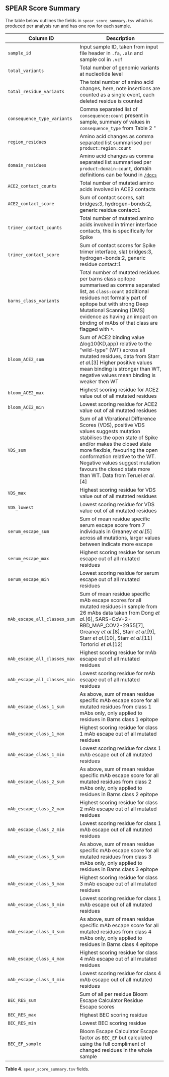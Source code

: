 ## SPEAR Score Summary
The table below outlines the fields in `spear_score_summary.tsv` which is produced per analysis run and has one row for each sample.

| Column ID | Description |
| --------- | ----------- |
| `sample_id` | Input sample ID, taken from input file header in `.fa`, `.aln` and sample col in `.vcf` |
| `total_variants` | Total number of genomic variants at nucleotide level  |
| `total_residue_variants` | The total number of amino acid changes, here, note insertions are counted as a single event, each deleted residue is counted |
| `consequence_type_variants` | Comma separated list of `consequence:count` present in sample, summary of values in `consequence_type` from Table 2 "
| `region_residues` | Amino acid changes as comma separated list summarised per `product:region:count` |
| `domain_residues` | Amino acid changes as comma separated list summarised per `product:domain:count`, domain definitions can be found in [`/docs`](docs/) |
| `ACE2_contact_counts` | Total number of mutated amino acids involved in ACE2 contacts |
| `ACE2_contact_score` | Sum of contact scores, salt bridges:3, hydrogen-bonds:2, generic residue contact:1 |
| `trimer_contact_counts` | Total number of mutated amino acids involved in trimer interface contacts, this is specifically for Spike |
| `trimer_contact_score` | Sum of contact scores for Spike trimer interface, slat bridges:3, hydrogen-bonds:2, generic residue contact:1 |
| `barns_class_variants` | Total number of mutated residues per barns class epitope summarised as comma separated list, as `class:count` additional residues not formally part of epitope but with strong Deep Mutational Scanning (DMS) evidence as having an impact on binding of mAbs of that class are flagged with `*`. |
| `bloom_ACE2_sum` | Sum of ACE2 binding value Δlog10(KD,app) relative to the "wild-type" (WT) across all mutated residues, data from Starr _et al_.[3] Higher positive values mean binding is stronger than WT, negative values mean binding is weaker then WT |
| `bloom_ACE2_max` | Highest scoring residue for ACE2 value out of all mutated residues |
| `bloom_ACE2_min` | Lowest scoring residue for ACE2 value out of all mutated residues |
| `VDS_sum` | Sum of all Vibrational Difference Scores (VDS), positive VDS values suggests mutation stabilises the open state of Spike and/or makes the closed state more flexible, favouring the open conformation relative to the WT. Negative values suggest mutation favours the closed state more than WT. Data from Teruel _et al_.[4] |
| `VDS_max`| Highest scoring residue for VDS value out of all mutated residues |
| `VDS_lowest`| Lowest scoring residue for VDS value out of all mutated residues |
| `serum_escape_sum` | Sum of mean residue specific serum escape score from 7 individuals in Greaney _et al_.[5] across all mutations, larger values between indicate more escape |
| `serum_escape_max` | Highest scoring residue for serum escape out of all mutated residues |
| `serum_escape_min`	| Lowest scoring residue for serum escape out of all mutated residues| 
| `mAb_escape_all_classes_sum` | Sum of mean residue specific mAb escape scores for all mutated residues in sample from 26 mAbs data taken from Dong _et al_.[6], SARS-CoV-2-RBD\_MAP\_COV2-2955[7], Greaney _et al_.[8], Starr _et al_.[9], Starr _et al_.[10], Starr _et al_.[11] Tortorici _et al_.[12] |
| `mAb_escape_all_classes_max` | Highest scoring residue for mAb escape out of all mutated residues |
| `mAb_escape_all_classes_min` | Lowest scoring residue for mAb escape out of all mutated residues |
| `mAb_escape_class_1_sum` | As above, sum of mean residue specific mAb escape score for all mutated residues from class 1 mAbs only, only applied to residues in Barns class 1 epitope |
| `mAb_escape_class_1_max` | Highest scoring residue for class 1 mAb escape out of all mutated residues |
| `mAb_escape_class_1_min` | Lowest scoring residue for class 1 mAb escape out of all mutated residues |
| `mAb_escape_class_2_sum` | As above, sum of mean residue specific mAb escape score for all mutated residues from class 2 mAbs only, only applied to residues in Barns class 2 epitope |
| `mAb_escape_class_2_max` | Highest scoring residue for class 2 mAb escape out of all mutated residues |
| `mAb_escape_class_2_min` | Lowest scoring residue for class 1 mAb escape out of all mutated residues |
| `mAb_escape_class_3_sum` | As above, sum of mean residue specific mAb escape score for all mutated residues from class 3 mAbs only, only applied to residues in Barns class 3 epitope | 
| `mAb_escape_class_3_max` | Highest scoring residue for class 3 mAb escape out of all mutated residues |
| `mAb_escape_class_3_min` | Lowest scoring residue for class 1 mAb escape out of all mutated residues | 
| `mAb_escape_class_4_sum` | As above, sum of mean residue specific mAb escape score for all mutated residues from class 4 mAbs only, only applied to residues in Barns class 4 epitope | 
| `mAb_escape_class_4_max` | Highest scoring residue for class 4 mAb escape out of all mutated residues | 
| `mAb_escape_class_4_min` | Lowest scoring residue for class 4 mAb escape out of all mutated residues | 
| `BEC_RES_sum` | Sum of all per residue Bloom Escape Calculator Residue Escape scores |
| `BEC_RES_max` | Highest BEC scoring residue |
| `BEC_RES_min` | Lowest BEC scoring residue | 
| `BEC_EF_sample` | Bloom Escape Calculator Escape factor as `BEC_EF` but calculated using the full compliment of changed residues in the whole sample |

**Table 4**. `spear_score_summary.tsv` fields.